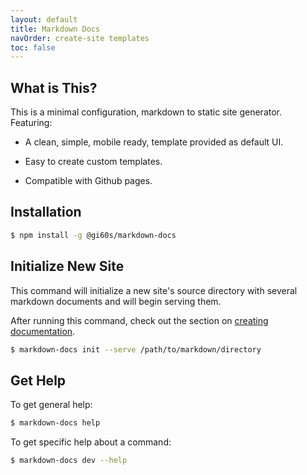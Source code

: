 ```yaml
---
layout: default
title: Markdown Docs
navOrder: create-site templates
toc: false
---
```


## What is This?

This is a minimal configuration, markdown to static site generator. Featuring:

- A clean, simple, mobile ready, template provided as default UI.

- Easy to create custom templates.

- Compatible with Github pages. 

## Installation

```bash
$ npm install -g @gi60s/markdown-docs
```

## Initialize New Site

This command will initialize a new site's source directory with several markdown documents and will begin serving them.

After running this command, check out the section on [creating documentation](create-site/index.md).

```bash
$ markdown-docs init --serve /path/to/markdown/directory
```

## Get Help

To get general help:

```bash
$ markdown-docs help
```

To get specific help about a command:

```bash
$ markdown-docs dev --help
```
